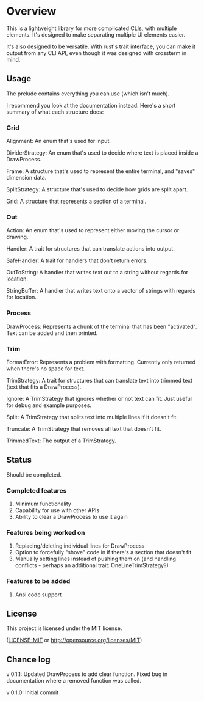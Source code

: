 # Overview

This is a lightweight library for more complicated CLIs, with multiple elements. It's designed to make separating multiple UI elements easier.

It's also designed to be versatile. With rust's trait interface, you can make it output from any CLI API, even though it was designed with crossterm in mind.

## Usage

The prelude contains everything you can use (which isn't much).

I recommend you look at the documentation instead. Here's a short summary of what each structure does:

### Grid

Alignment: An enum that's used for input.

DividerStrategy: An enum that's used to decide where text is placed inside a DrawProcess.

Frame: A structure that's used to represent the entire terminal, and "saves" dimension data.

SplitStrategy: A structure that's used to decide how grids are split apart.

Grid: A structure that represents a section of a terminal.

### Out

Action: An enum that's used to represent either moving the cursor or drawing.

Handler: A trait for structures that can translate actions into output.

SafeHandler: A trait for handlers that don't return errors.

OutToString: A handler that writes text out to a string without regards for location.

StringBuffer: A handler that writes text onto a vector of strings with regards for location.

### Process

DrawProcess: Represents a chunk of the terminal that has been "activated". Text can be added and then printed.

### Trim

FormatError: Represents a problem with formatting. Currently only returned when there's no space for text.

TrimStrategy: A trait for structures that can translate text into trimmed text (text that fits a DrawProcess).

Ignore: A TrimStrategy that ignores whether or not text can fit. Just useful for debug and example purposes.

Split: A TrimStrategy that splits text into multiple lines if it doesn't fit.

Truncate: A TrimStrategy that removes all text that doesn't fit.

TrimmedText: The output of a TrimStrategy.

## Status

Should be completed.

### Completed features

1. Minimum functionality
2. Capability for use with other APIs
3. Ability to clear a DrawProcess to use it again

### Features being worked on

1. Replacing/deleting individual lines for DrawProcess
2. Option to forcefully "shove" code in if there's a section that doesn't fit
3. Manually setting lines instead of pushing them on (and handling conflicts - perhaps an additional trait: OneLineTrimStrategy?)

### Features to be added

1. Ansi code support

## License

This project is licensed under the MIT license.

  ([LICENSE-MIT](LICENSE-MIT) or <http://opensource.org/licenses/MIT>)

## Chance log

v 0.1.1: Updated DrawProcess to add clear function.
         Fixed bug in documentation where a removed function was called.

v 0.1.0: Initial commit
